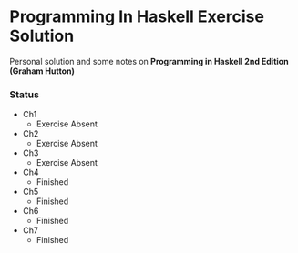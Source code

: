 # Programming In Haskell Exercise Solution
Personal solution and some notes on **Programming in Haskell 2nd Edition (Graham Hutton)**

### Status
- Ch1
    + Exercise Absent
- Ch2
    + Exercise Absent
- Ch3
    + Exercise Absent
- Ch4
    + Finished
- Ch5
    + Finished
- Ch6
    + Finished
- Ch7
    + Finished
    